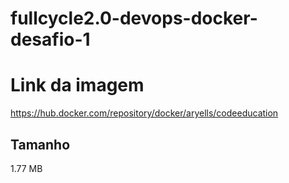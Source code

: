 # fullcycle2.0-devops-docker-desafio-1
# Link da imagem
https://hub.docker.com/repository/docker/aryells/codeeducation

## Tamanho
1.77 MB